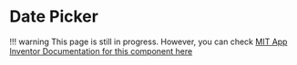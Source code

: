 # Date Picker

!!! warning
    This page is still in progress.
    However, you can check [MIT App Inventor Documentation for this component here](http://ai2.appinventor.mit.edu/reference/components/userinterface.html#DatePicker)